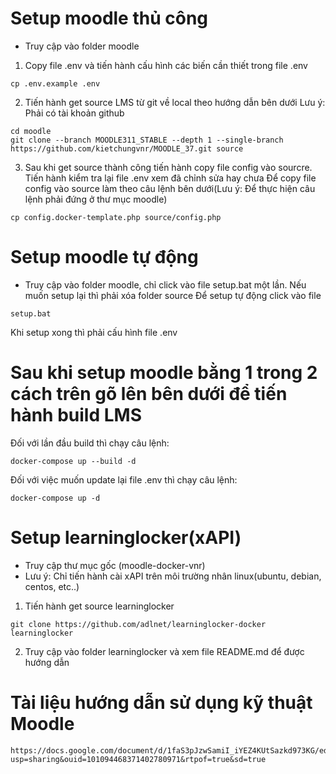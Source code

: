 # Setup moodle thủ công
* Truy cập vào folder moodle

1. Copy file .env và tiến hành cấu hình các biến cần thiết trong file .env
```
cp .env.example .env
```

2. Tiến hành get source LMS từ git về local theo hướng dẫn bên dưới
Lưu ý: Phải có tài khoản github
```
cd moodle
git clone --branch MOODLE311_STABLE --depth 1 --single-branch https://github.com/kietchungvnr/MOODLE_37.git source
```

3. Sau khi get source thành công tiến hành copy file config vào sourcre. Tiến hành kiểm tra lại file .env xem đã chỉnh sửa hay chưa
Để copy file config vào source làm theo câu lệnh bên dưới(Lưu ý: Để thực hiện câu lệnh phải đứng ở thư mục moodle)
```
cp config.docker-template.php source/config.php
```

# Setup moodle tự động
* Truy cập vào folder moodle, chỉ click vào file setup.bat một lần. Nếu muốn setup lại thì phải xóa folder source
Để setup tự động click vào file
```
setup.bat
```
Khi setup xong thì phải cấu hình file .env

# Sau khi setup moodle bằng 1 trong 2 cách trên gõ lên bên dưới để tiến hành build LMS
Đối với lần đầu build thì chạy câu lệnh:
```
docker-compose up --build -d
```

Đối với việc muốn update lại file .env thì chạy câu lệnh:
```
docker-compose up -d
```

# Setup learninglocker(xAPI)
* Truy cập thư mục gốc (moodle-docker-vnr)
* Lưu ý: Chỉ tiến hành cài xAPI trên môi trường nhân linux(ubuntu, debian, centos, etc..)

1. Tiến hành get source learninglocker
```
git clone https://github.com/adlnet/learninglocker-docker learninglocker
```
2. Truy cập vào folder learninglocker và xem file README.md để được hướng dẫn

# Tài liệu hướng dẫn sử dụng kỹ thuật Moodle
```
https://docs.google.com/document/d/1faS3pJzwSamiI_iYEZ4KUtSazkd973KG/edit?usp=sharing&ouid=101094468371402780971&rtpof=true&sd=true
```
